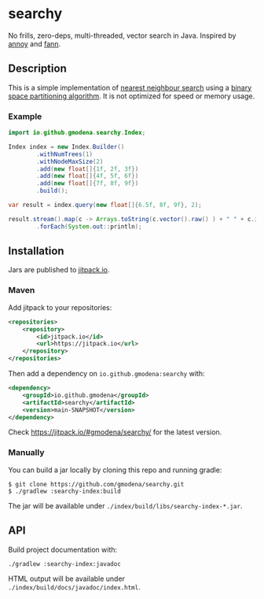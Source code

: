 # searchy

No frills, zero-deps, multi-threaded, vector search in Java. Inspired by [annoy](https://github.com/spotify/annoy) and [fann](https://github.com/fennel-ai/fann/).

## Description

This is a simple implementation of [nearest neighbour search](https://en.wikipedia.org/wiki/Nearest_neighbor_search) using a [binary space partitioning algorithm](https://en.wikipedia.org/wiki/Binary_space_partitioning). It
is not optimized for speed or memory usage. 

### Example
```java
import io.github.gmodena.searchy.Index;

Index index = new Index.Builder()
        .withNumTrees(1)
        .withNodeMaxSize(2)
        .add(new float[]{1f, 2f, 3f})
        .add(new float[]{4f, 5f, 6f})
        .add(new float[]{7f, 8f, 9f})          
        .build();

var result = index.query(new float[]{6.5f, 8f, 9f}, 2);

result.stream().map(c -> Arrays.toString(c.vector().raw() ) + " " + c.id() + " " + c.distance())
        .forEach(System.out::println);
```

## Installation

Jars are published to [jitpack.io](https://jitpack.io/#gmodena/searchy/).

### Maven
Add jitpack to your repositories:
```xml
<repositories>
    <repository>
        <id>jitpack.io</id>
        <url>https://jitpack.io</url>
    </repository>
</repositories>
```
Then add a dependency on `io.github.gmodena:searchy` with:
```xml
<dependency>
    <groupId>io.github.gmodena</groupId>
    <artifactId>searchy</artifactId>
    <version>main-SNAPSHOT</version>
</dependency>
```

Check https://jitpack.io/#gmodena/searchy/ for the latest version.

### Manually
You can build a jar locally by cloning this repo and running gradle:
```
$ git clone https://github.com/gmodena/searchy.git
$ ./gradlew :searchy-index:build
```
The jar will be available under `./index/build/libs/searchy-index-*.jar`.

## API
Build project documentation with:
```commandline
./gradlew :searchy-index:javadoc
```

HTML output will be available under `./index/build/docs/javadoc/index.html`.
